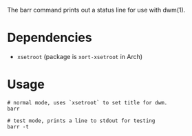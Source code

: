 The barr command prints out a status line for use with dwm(1).

# Dependencies

- `xsetroot` (package is `xort-xsetroot` in Arch)


# Usage

```shell
# normal mode, uses `xsetroot` to set title for dwm.
barr

# test mode, prints a line to stdout for testing
barr -t
```
